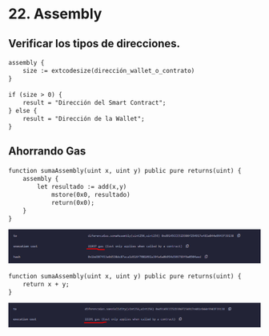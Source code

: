 # 22. Assembly

## Verificar los tipos de direcciones.

```solidity
assembly {
    size := extcodesize(dirección_wallet_o_contrato)
}

if (size > 0) {
    result = "Dirección del Smart Contract";
} else {
    result = "Dirección de la Wallet";
}
```

## Ahorrando Gas

```solidity
function sumaAssembly(uint x, uint y) public pure returns(uint) {
    assembly {
        let resultado := add(x,y)
            mstore(0x0, resultado)
            return(0x0);
    }
}
```

![](<../../../.gitbook/assets/image (53).png>)


```solidity
function sumaAssembly(uint x, uint y) public pure returns(uint) {
    return x + y;
}
```

![](<../../../.gitbook/assets/image (13).png>)